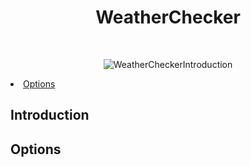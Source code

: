 <h1 align="center"> WeatherChecker </h1> <br>
<p align="center">
    <img alt=WeatherChecker title="WeatherChecker" src="./Images/WeatherCheckerGif.gif>
</p>
# WeatherChecker
A Bash script made for reading location text files and/or command line input and outputting weather results provided by wttr.in

- [Introduction](#introduction)
- [Options](#Options)

## Introduction

## Options